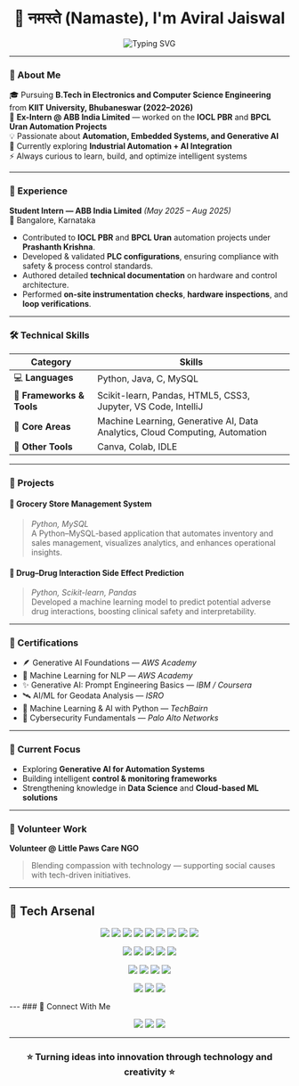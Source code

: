 <h1 align="center">👋 नमस्ते (Namaste), I'm Aviral Jaiswal</h1>

<p align="center">
  <img src="https://readme-typing-svg.demolab.com?font=Poppins&size=22&duration=3000&pause=1000&color=00C3FF&center=true&vCenter=true&width=600&lines=B.Tech+in+Electronics+%26+Computer+Science;Ex-Intern+%40+ABB+India+Limited;Automation+%7C+Machine+Learning+%7C+Generative+AI;Turning+Ideas+into+Innovation" alt="Typing SVG" />
</p>

---

### 🧠 About Me  
🎓 Pursuing **B.Tech in Electronics and Computer Science Engineering** from **KIIT University, Bhubaneswar (2022–2026)**  
💼 **Ex-Intern @ ABB India Limited** — worked on the **IOCL PBR** and **BPCL Uran Automation Projects**  
💡 Passionate about **Automation, Embedded Systems, and Generative AI**  
🌱 Currently exploring **Industrial Automation + AI Integration**  
⚡ Always curious to learn, build, and optimize intelligent systems  

---

### 💼 Experience  

**Student Intern — ABB India Limited** _(May 2025 – Aug 2025)_  
📍 Bangalore, Karnataka  
- Contributed to **IOCL PBR** and **BPCL Uran** automation projects under **Prashanth Krishna**.  
- Developed & validated **PLC configurations**, ensuring compliance with safety & process control standards.  
- Authored detailed **technical documentation** on hardware and control architecture.  
- Performed **on-site instrumentation checks**, **hardware inspections**, and **loop verifications**.

---

### 🛠️ Technical Skills  

| **Category** | **Skills** |
|---------------|------------|
| 💻 **Languages** | Python, Java, C, MySQL |
| 🧩 **Frameworks & Tools** | Scikit-learn, Pandas, HTML5, CSS3, Jupyter, VS Code, IntelliJ |
| 🧠 **Core Areas** | Machine Learning, Generative AI, Data Analytics, Cloud Computing, Automation |
| 🧰 **Other Tools** | Canva, Colab, IDLE |

---

### 🚀 Projects  

#### 🛒 Grocery Store Management System  
> *Python, MySQL*  
A Python–MySQL-based application that automates inventory and sales management, visualizes analytics, and enhances operational insights.

#### 💊 Drug–Drug Interaction Side Effect Prediction  
> *Python, Scikit-learn, Pandas*  
Developed a machine learning model to predict potential adverse drug interactions, boosting clinical safety and interpretability.

---

### 🧾 Certifications  

- 🪶 Generative AI Foundations — *AWS Academy*  
- 🧠 Machine Learning for NLP — *AWS Academy*  
- ✨ Generative AI: Prompt Engineering Basics — *IBM / Coursera*  
- 🛰️ AI/ML for Geodata Analysis — *ISRO*  
- 🧩 Machine Learning & AI with Python — *TechBairn*  
- 🔐 Cybersecurity Fundamentals — *Palo Alto Networks*  

---

### 🌱 Current Focus  
- Exploring **Generative AI for Automation Systems**  
- Building intelligent **control & monitoring frameworks**  
- Strengthening knowledge in **Data Science** and **Cloud-based ML solutions**

---

### 🫶 Volunteer Work  
**Volunteer @ Little Paws Care NGO**  
> Blending compassion with technology — supporting social causes with tech-driven initiatives.

---
## 🧰 Tech Arsenal  

<p align="center">
  <a href="https://www.python.org/"><img src="https://img.shields.io/badge/Python-3776AB.svg?style=for-the-badge&logo=python&logoColor=white" /></a>
  <a href="https://www.java.com/"><img src="https://img.shields.io/badge/Java-ED8B00.svg?style=for-the-badge&logo=openjdk&logoColor=white" /></a>
  <a href="https://en.wikipedia.org/wiki/C_(programming_language)"><img src="https://img.shields.io/badge/C-00599C.svg?style=for-the-badge&logo=c&logoColor=white" /></a>
  <a href="https://www.mysql.com/"><img src="https://img.shields.io/badge/MySQL-4479A1.svg?style=for-the-badge&logo=mysql&logoColor=white" /></a>
  <a href="https://scikit-learn.org/"><img src="https://img.shields.io/badge/Scikit--learn-F7931E.svg?style=for-the-badge&logo=scikitlearn&logoColor=white" /></a>
  <a href="https://pandas.pydata.org/"><img src="https://img.shields.io/badge/Pandas-150458.svg?style=for-the-badge&logo=pandas&logoColor=white" /></a>
  <a href="https://numpy.org/"><img src="https://img.shields.io/badge/Numpy-013243.svg?style=for-the-badge&logo=numpy&logoColor=white" /></a>
  <a href="https://html.spec.whatwg.org/"><img src="https://img.shields.io/badge/HTML5-E34F26.svg?style=for-the-badge&logo=html5&logoColor=white" /></a>
  <a href="https://developer.mozilla.org/en-US/docs/Web/CSS"><img src="https://img.shields.io/badge/CSS3-1572B6.svg?style=for-the-badge&logo=css3&logoColor=white" /></a>
</p>

<p align="center">
  <a href="https://jupyter.org/"><img src="https://img.shields.io/badge/Jupyter-F37626.svg?style=for-the-badge&logo=Jupyter&logoColor=white" /></a>
  <a href="https://code.visualstudio.com/"><img src="https://img.shields.io/badge/VS%20Code-0078d7.svg?style=for-the-badge&logo=visual-studio-code&logoColor=white" /></a>
  <a href="https://www.jetbrains.com/idea/"><img src="https://img.shields.io/badge/IntelliJ%20IDEA-000000.svg?style=for-the-badge&logo=intellij-idea&logoColor=white" /></a>
  <a href="https://colab.research.google.com/"><img src="https://img.shields.io/badge/Google%20Colab-F9AB00.svg?style=for-the-badge&logo=google-colab&logoColor=white" /></a>
  <a href="https://www.canva.com/"><img src="https://img.shields.io/badge/Canva-00C4CC.svg?style=for-the-badge&logo=canva&logoColor=white" /></a>
</p>

<p align="center">
  <a href="https://aws.amazon.com/"><img src="https://img.shields.io/badge/AWS-232F3E.svg?style=for-the-badge&logo=amazon-aws&logoColor=white" /></a>
  <a href="https://cloud.google.com/"><img src="https://img.shields.io/badge/Google%20Cloud-4285F4.svg?style=for-the-badge&logo=google-cloud&logoColor=white" /></a>
  <a href="https://www.ibm.com/"><img src="https://img.shields.io/badge/IBM-052FAD.svg?style=for-the-badge&logo=ibm&logoColor=white" /></a>
  <a href="https://www.isro.gov.in/"><img src="https://img.shields.io/badge/ISRO-FF9933.svg?style=for-the-badge&logo=nasa&logoColor=white" /></a>
</p>

<p align="center">
  <a href="#"><img src="https://img.shields.io/badge/Machine%20Learning-102230.svg?style=for-the-badge&logo=tensorflow&logoColor=white" /></a>
  <a href="#"><img src="https://img.shields.io/badge/Generative%20AI-8E2DE2.svg?style=for-the-badge&logo=openai&logoColor=white" /></a>
  <a href="#"><img src="https://img.shields.io/badge/Data%20Analytics-2C3E50.svg?style=for-the-badge&logo=databricks&logoColor=white" /></a>
</p>
---
### 🤝 Connect With Me  

<p align="center">
  <a href="mailto:jaiswalaviral1606@gmail.com"><img src="https://img.shields.io/badge/Email-D14836?style=for-the-badge&logo=gmail&logoColor=white"/></a>
  <a href="https://www.linkedin.com/in/aviral-jaiswal-9711b12b6/"><img src="https://img.shields.io/badge/LinkedIn-0077B5?style=for-the-badge&logo=linkedin&logoColor=white"/></a>
  <a href="https://github.com/Aviral160605"><img src="https://img.shields.io/badge/GitHub-000000?style=for-the-badge&logo=github&logoColor=white"/></a>
</p>

---

<h3 align="center">⭐ Turning ideas into innovation through technology and creativity ⭐</h3>
